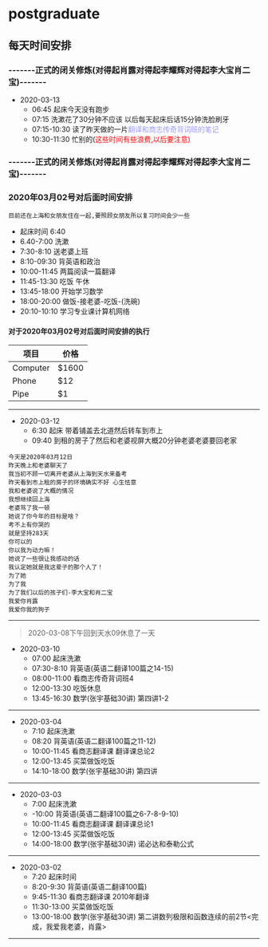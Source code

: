 # postgraduate

## 每天时间安排

### -------正式的闭关修炼(对得起肖露对得起李耀辉对得起李大宝肖二宝)-------
- 2020-03-13
    - 06:45 起床今天没有跑步
    - 07:15 洗漱花了30分钟不应该 以后每天起床后话15分钟洗脸刷牙
    - 07:15-10:30 读了昨天做的一片<font color="#99f">翻译和商志传奇背词班的笔记</font>
    - 10:30-11:30 忙别的(<span style="color:red">这些时间有些浪费,以后要注意<span>)

### -------正式的闭关修炼(对得起肖露对得起李耀辉对得起李大宝肖二宝)-------



### 2020年03月02号对后面时间安排
```
目前还在上海和女朋友住在一起,要照顾女朋友所以复习时间会少一些
```
- 起床时间 6:40
- 6.40-7:00 洗漱
- 7:30-8:10 送老婆上班 
- 8:10-09:30 背英语和政治
- 10:00-11:45 两篇阅读一篇翻译
- 11:45-13:30 吃饭 午休
- 13:45-18:00 开始学习数学
- 18:00-20:00 做饭-接老婆-吃饭-(洗碗)
- 20:10-10:10 学习专业课计算机网络


#### 对于2020年03月02号对后面时间安排的执行

| 项目     | 价格 |
|-------- | ---|
|Computer | $1600|
|Phone    | $12|
|Pipe     | $1|


<hr>


- 2020-03-12
    - 6:30 起床 带着铺盖去北道然后转车到市上
    - 09:40 到租的房子了然后和老婆视屏大概20分钟老婆老婆要回老家




```
今天是2020年03月12日
昨天晚上和老婆聊天了
我当初不顾一切离开老婆从上海到天水来备考
昨天看到市上租的房子的环境确实不好 心生怯意
我和老婆说了大概的情况
我想继续回上海
老婆骂了我一顿
她说了你今年的目标是啥？
考不上有你哭的
就是坚持283天
你可以的
你以我为动力嘛！
她说了一些很让我感动的话
我认定她就是我这辈子的那个人了！
为了她
为了我
为了我们以后的孩子们-李大宝和肖二宝
我爱你肖露
我爱你我的狗子
```


<hr>

> 2020-03-08下午回到天水09休息了一天

- 2020-03-10
    - 07:00       起床洗漱
    - 07:30-8:10  背英语(英语二翻译100篇之14-15)
    - 08:00-11:00 看商志传奇背词班4
    - 12:00-13:30 吃饭休息
    - 13:45-16:30 数学(张宇基础30讲) 第四讲1-2

<hr>

- 2020-03-04
    - 7:10 起床洗漱
    - 08:20       背英语(英语二翻译100篇之11-12)
    - 10:00-11:45 看商志翻译课 翻译课总论2
    - 12:00-13:45 买菜做饭吃饭
    - 14:10-18:00 数学(张宇基础30讲) 第四讲


<hr>

- 2020-03-03
    - 7:00 起床洗漱
    - -10:00 背英语(英语二翻译100篇之6-7-8-9-10)
    - 10:00-11:45 看商志翻译课 翻译课总论1
    - 12:00-13:45  买菜做饭吃饭
    - 14:00-18:00   数学(张宇基础30讲) 诺必达和泰勒公式




    

<hr>

- 2020-03-02
    - 7:20 起床时间 
    - 8:20-9:30 背英语(英语二翻译100篇)
    - 9:45-11:30 看商志翻译课 2010年翻译
    - 11:30-13:00  买菜做饭吃饭
    - 13:00-18:00   数学(张宇基础30讲) 第二讲数列极限和函数连续的前2节<完成，我爱我老婆，肖露>

<hr>
